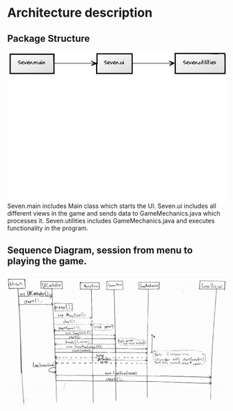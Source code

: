 # Architecture description

## Package Structure  
<img src="https://github.com/kettroni/otm-harjoitustyo/blob/master/Seven/Documentation/Pictures/PackageStructure.png" style="width: 200px,height: 100px;">  
Seven.main includes Main class which starts the UI.  
Seven.ui includes all different views in the game and sends data to GameMechanics.java which processes it.  
Seven.utilities includes GameMechanics.java and executes functionality in the program.  

## Sequence Diagram, session from menu to playing the game.  
<img src="https://github.com/kettroni/otm-harjoitustyo/blob/master/Seven/Documentation/Pictures/SequenceDiagram1.png">
